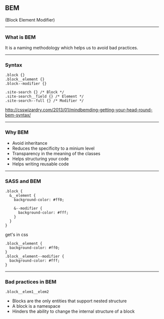 ## BEM
(Block Element Modifier)


---
### What is BEM
It is a naming methodology which helps us to avoid bad practices.

---
### Syntax
```
.block {}
.block__element {}
.block--modifier {}
```


```
.site-search {} /* Block */
.site-search__field {} /* Element */
.site-search--full {} /* Modifier */
```

http://csswizardry.com/2013/01/mindbemding-getting-your-head-round-bem-syntax/

---
### Why BEM
* Avoid inheritance
* Reduces the specificity to a minium level
* Transparency in the meaning of the classes
* Helps structuring your code
* Helps writing reusable code

---
### SASS and BEM
```
.block {
  &__element {
    background-color: #ff0;

    &--modifier {
      background-color: #fff;
    }
  }
}
```

get's in css
```
.block__element {
  background-color: #ff0;
}
.block__element--modifier {
  background-color: #fff;
}
```

---
### Bad practices in BEM

```
.block__elem1__elem2
```

* Blocks are the only entities that support nested structure
* A block is a namespace
* Hinders the ability to change the internal structure of a block

